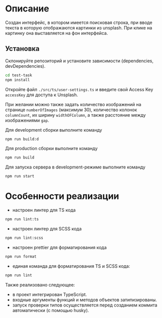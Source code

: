 # Описание

Создан интерфейс, в котором имеется поисковая строка, при вводе текста в которую отображаются картинки из unsplash. При клике на картинку она выставляется на фон интерфейса.

## Установка

Склонируйте репозиторий и установите зависимости (dependencies, devDependencies).

```sh
cd test-task
npm install
```

Откройте файл `./src/ts/user-settings.ts` и введите свой Access Key `accessKey` для доступа к Unsplash.

При желании можно также задать количество изображений на странице `numberOfImages` (максимум 30), количество колонок `columnCount`, их ширину `widthOFColumn`, а также расстояние между изображениями `gap`.

Для development сборки выполните команду

```sh
npm run build:d
```

Для production сборки выполните команду

```sh
npm run build
```

Для запуска сервера в development-режиме выполните команду

```sh
npm run start
```

# Особенности реализации

- настроен линтер для TS кода

```sh
npm run lint:ts
```

- настроен линтер для SCSS кода

```sh
npm run lint:scss
```

- настроен prettier для форматирования кода

```sh
npm run format
```

- единая команда для форматирования TS и SCSS кода:

```sh
npm run lint
```

Также реализовано следующее:

- в проект интегрирован TypeScript.
- входные аргументы функций и методов объектов затипизированы.
- запуск проверки типов осуществляется перед созданием коммита автоматически (с помощью husky).
